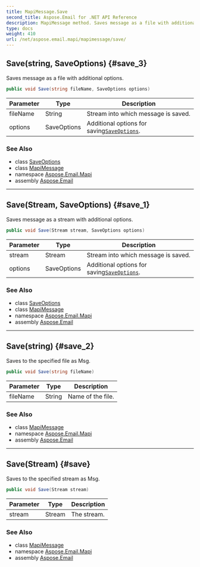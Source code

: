 ```yaml
---
title: MapiMessage.Save
second_title: Aspose.Email for .NET API Reference
description: MapiMessage method. Saves message as a file with additional options
type: docs
weight: 410
url: /net/aspose.email.mapi/mapimessage/save/
---
```

## Save(string, SaveOptions) {#save_3}

Saves message as a file with additional options.

```csharp
public void Save(string fileName, SaveOptions options)
```

| Parameter | Type | Description |
| --- | --- | --- |
| fileName | String | Stream into which message is saved. |
| options | SaveOptions | Additional options for saving[`SaveOptions`](../../../aspose.email/saveoptions/). |

### See Also

* class [SaveOptions](../../../aspose.email/saveoptions/)
* class [MapiMessage](../)
* namespace [Aspose.Email.Mapi](../../mapimessage/)
* assembly [Aspose.Email](../../../)

---

## Save(Stream, SaveOptions) {#save_1}

Saves message as a stream with additional options.

```csharp
public void Save(Stream stream, SaveOptions options)
```

| Parameter | Type | Description |
| --- | --- | --- |
| stream | Stream | Stream into which message is saved. |
| options | SaveOptions | Additional options for saving[`SaveOptions`](../../../aspose.email/saveoptions/). |

### See Also

* class [SaveOptions](../../../aspose.email/saveoptions/)
* class [MapiMessage](../)
* namespace [Aspose.Email.Mapi](../../mapimessage/)
* assembly [Aspose.Email](../../../)

---

## Save(string) {#save_2}

Saves to the specified file as Msg.

```csharp
public void Save(string fileName)
```

| Parameter | Type | Description |
| --- | --- | --- |
| fileName | String | Name of the file. |

### See Also

* class [MapiMessage](../)
* namespace [Aspose.Email.Mapi](../../mapimessage/)
* assembly [Aspose.Email](../../../)

---

## Save(Stream) {#save}

Saves to the specified stream as Msg.

```csharp
public void Save(Stream stream)
```

| Parameter | Type | Description |
| --- | --- | --- |
| stream | Stream | The stream. |

### See Also

* class [MapiMessage](../)
* namespace [Aspose.Email.Mapi](../../mapimessage/)
* assembly [Aspose.Email](../../../)


